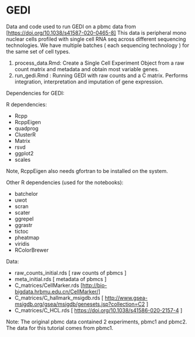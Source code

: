 # GEDI

Data and code used to run GEDI on a pbmc data from [https://doi.org/10.1038/s41587-020-0465-8] This data is peripheral mono nuclear cells profiled with single cell RNA seq across different sequencing technologies. We have multiple batches ( each sequencing technology ) for the same set of cell types.

1. process_data.Rmd: Create a Single Cell Experiment Object from a raw count matrix and metadata and obtain most variable genes. 
2. run_gedi.Rmd : Running GEDI with raw counts and a C matrix. Performs integration, interpretation and imputation of gene expression. 

Dependencies for GEDI:

R dependencies:

  * Rcpp
  * RcppEigen
  * quadprog
  * ClusterR
  * Matrix
  * rsvd
  * ggplot2
  * scales

Note, RcppEigen also needs gfortran to be installed on the system.

Other R dependencies (used for the notebooks):

  * batchelor
  * uwot
  * scran
  * scater
  * ggrepel
  * ggrastr
  * tictoc
  * pheatmap
  * viridis
  * RColorBrewer

Data:

* raw_counts_initial.rds [ raw counts of pbmcs ]
* meta_initial.rds [ metadata of pbmcs ]
* C_matrices/CellMarker.rds [http://bio-bigdata.hrbmu.edu.cn/CellMarker/]
* C_matrices/C_hallmark_msigdb.rds [ http://www.gsea-msigdb.org/gsea/msigdb/genesets.jsp?collection=C2 ]
* C_matrices/C_HCL.rds [ https://doi.org/10.1038/s41586-020-2157-4 ]


Note: The original pbmc data contained 2 experiments, pbmc1 and pbmc2. The data for this tutorial comes from pbmc1.
